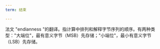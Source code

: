```yaml
---
term: 结束

---
```

法文 "endianness "的翻译。指计算中排列和解释字节序列的顺序。有两种类型："大端位"，最有意义字节（MSB）先存储；"小端位"，最小有意义字节（LSB）先存储。